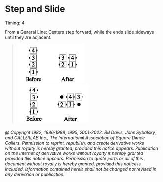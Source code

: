 
# Step and Slide

Timing: 4

From a General Line: Centers step forward, while the ends slide sideways until they are
adjacent.

> 
> ![alt](step_and_slide_1a.png)![alt](step_and_slide_1b.png)  
> ![alt](step_and_slide_1c.png)![alt](step_and_slide_1d.png)
> 

###### @ Copyright 1982, 1986-1988, 1995, 2001-2022. Bill Davis, John Sybalsky, and CALLERLAB Inc., The International Association of Square Dance Callers. Permission to reprint, republish, and create derivative works without royalty is hereby granted, provided this notice appears. Publication on the Internet of derivative works without royalty is hereby granted provided this notice appears. Permission to quote parts or all of this document without royalty is hereby granted, provided this notice is included. Information contained herein shall not be changed nor revised in any derivation or publication.
